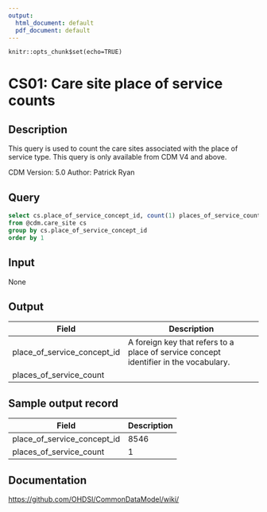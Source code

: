 ```yaml
---
output:
  html_document: default
  pdf_document: default
---
```


```{r setup, include=FALSE}
knitr::opts_chunk$set(echo=TRUE)
```

# CS01: Care site place of service counts

## Description
This query is used to count the care sites associated with the place of service type. This query is only available from CDM V4 and above.

CDM Version: 5.0
Author: Patrick Ryan

## Query
```sql
select cs.place_of_service_concept_id, count(1) places_of_service_count
from @cdm.care_site cs
group by cs.place_of_service_concept_id
order by 1
```

## Input

None

## Output

| Field |  Description |
| ---------- | ---------------------------------------------- |
| place_of_service_concept_id | A foreign key that refers to a place of service concept identifier in the vocabulary. |
| places_of_service_count |   |

## Sample output record

| Field |  Description |
| --- | --- |
| place_of_service_concept_id |  8546 |
| places_of_service_count |  1 |

## Documentation
https://github.com/OHDSI/CommonDataModel/wiki/
